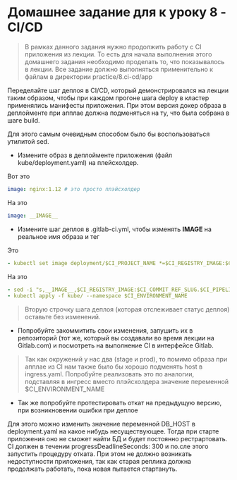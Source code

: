 # Домашнее задание для к уроку 8 - CI/CD

> В рамках данного задания нужно продолжить работу с CI приложения из лекции.
> То есть для начала выполнения этого домашнего задания необходимо проделать то,
> что показывалось в лекции.
> Все задание должно выполняться применительно к файлам в директории practice/8.ci-cd/app

Переделайте шаг деплоя в CI/CD, который демонстрировался на лекции
таким образом, чтобы при каждом прогоне шага deploy в кластер применялись
манифесты приложения. При этом версия докер образа в деплойменте при апплае
должна подменяться на ту, что была собрана в шаге build.

Для этого самым очевидным способом было бы воспользоваться утилитой sed.

* Измените образ в деплойменте приложения (файл kube/deployment.yaml) на плейсхолдер.

Вот это

```yaml
image: nginx:1.12 # это просто плэйсхолдер
```

На это

```yaml
image: __IMAGE__
```

* Измените шаг деплоя в .gitlab-ci.yml,
чтобы изменять __IMAGE__ на реальное имя образа и тег

Это

```yaml
- kubectl set image deployment/$CI_PROJECT_NAME *=$CI_REGISTRY_IMAGE:$CI_COMMIT_REF_SLUG.$CI_PIPELINE_ID --namespace $CI_ENVIRONMENT_NAME
```

На это

```yaml
- sed -i "s,__IMAGE__,$CI_REGISTRY_IMAGE:$CI_COMMIT_REF_SLUG.$CI_PIPELINE_ID,g" kube/deployment.yaml
- kubectl apply -f kube/ --namespace $CI_ENVIRONMENT_NAME
```

> Вторую строчку шага деплоя (которая отслеживает статус деплоя) оставьте без изменений.

* Попробуйте закоммитить свои изменения, запушить их в репозиторий
(тот же, который вы создавали во время лекции на Gitlab.com)
и посмотреть на выполнение CI в интерфейсе Gitlab.

> Так как окружений у нас два (stage и prod), то помимо образа при апплае из CI
> нам также было бы хорошо подменять host в ingress.yaml.
> Попробуйте реализовать это по аналогии, подставляя в ингресс вместо
> плэйсхолдера значение переменной $CI_ENVIRONMENT_NAME

* Так же попробуйте протестировать откат на предыдущую версию,
при возникновении ошибки при деплое

Для этого можно изменить значение переменной DB_HOST в deployment.yaml на какое нибудь несуществующее.
Тогда при старте приложения оно не сможет найти БД и будет постоянно рестрартовать. CI должен в течении progressDeadlineSeconds: 300 и по.сле этого запустить процедуру отката.
При этом не должно возникать недоступности приложения, так как старая реплика должна продолжать работать, пока новая пытается стартануть.
